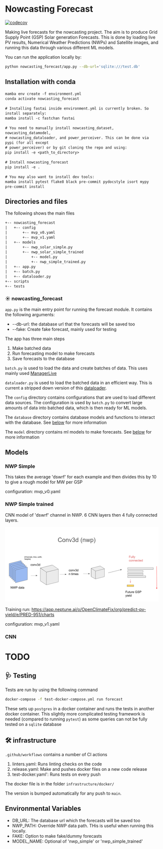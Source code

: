 # Nowcasting Forecast

[![codecov](https://codecov.io/gh/openclimatefix/nowcasting_forecast/branch/main/graph/badge.svg?token=J9281APVDM)](https://codecov.io/gh/openclimatefix/nowcasting_forecast)

Making live forecasts for the nowcasting project.
The aim is to produce Grid Supply Point (GSP) Solar generation Forecasts.
This is done by loading live PV results, Numerical Weather Predictions (NWPs) and Satellite images,
and running this data through various different ML models.

You can run the application locally by:
```bash
python nowcasting_forecast/app.py --db-url='sqlite:///test.db'
```

## Installation with conda

```shell
mamba env create -f environment.yml
conda activate nowcasting_forecast

# Installing fastai inside environment.yml is currently broken. So install separately:
mamba install -c fastchan fastai

# You need to manually install nowcasting_dataset, nowcasting_datamodel,
# nowcasting_dataloader, and power_perceiver. This can be done via pypi (for all except
# power_perceiver) or by git cloning the repo and using:
pip install -e <path_to_directory>

# Install nowcasting_forecast
pip install -e .

# You may also want to install dev tools:
mamba install pytest flake8 black pre-commit pydocstyle isort mypy
pre-commit install
```

## Directories and files
The following shows the main files

```
+-- nowcasting_forecast
|   +-- config
|       +-- mvp_v0.yaml
|       +-- mvp_v1.yaml
|   +-- models
|       +-- nwp_solar_simple.py
|       +-- nwp_solar_simple_trained
|           +-- model.py
|           +-- nwp_simple_trained.py
|   +-- app.py
|   +-- batch.py
|   +-- dataloader.py
+-- scripts
+-- tests
```

### ☀️ nowcasting_forecast

`app.py` is the main entry point for running the forecast module. It contains the following arguments:
- --db-url: the database url that the forecasts will be saved too
- --fake: Create fake forecast, mainly used for testing

The app has three main steps
1. Make batched data
2. Run forecasting model to make forecasts
3. Save forecasts to the database

`batch.py` is used to load the data and create batches of data. This uses mainly used [ManagerLive](https://github.com/openclimatefix/nowcasting_dataset/blob/main/nowcasting_dataset/manager/manager_live.py#L29)

`dataloader.py` is used to load the batched data in an efficient way. This is current a stripped down version of this [dataloader](https://github.com/openclimatefix/nowcasting_dataloader).

The `config` directory contains configurations that are used to load different data sources.
The configuration is used by `batch.py` to convert large amounts of data into batched data, which is then ready for ML models.

The `database` directory contains database models and functions to interact with the database. See [below](#data-model) for more information

The `model` directory contains ml models to make forecasts. See [below](#models) for more information

## Models

### NWP Simple

This takes the average 'dswrf' for each example and then divides this by 10 to give a rough model for MW per GSP

configuration: mvp_v0.yaml

### NWP Simple trained

CNN model of 'dswrf' channel in NWP. 6 CNN layers then 4 fully connected layers.

![Diagram](nowcasting_forecast/models/nwp_simple_trained/diagram.png)

Training run: https://app.neptune.ai/o/OpenClimateFix/org/predict-pv-yield/e/PRED-951/charts

configuration: mvp_v1.yaml

### CNN

# TODO

## 🩺 Testing

Tests are run by using the following command
```bash
docker-compose -f test-docker-compose.yml run forecast
```

These sets up `postgres` in a docker container and runs the tests in another docker container.
This slightly more complicated testing framework is needed (compared to running `pytest`)
as some queries can not be fully tested on a `sqlite` database

## 🛠️ infrastructure

`.github/workflows` contains a number of CI actions
1. linters.yaml: Runs linting checks on the code
2. release.yaml: Make and pushes docker files on a new code release
3. test-docker.yaml': Runs tests on every push

The docker file is in the folder `infrastructure/docker/`

The version is bumped automatically for any push to `main`.



## Environmental Variables

- DB_URL: The database url which the forecasts will be saved too
- NWP_PATH: Override NWP data path. THis is useful when running this locally.
- FAKE: Option to make fake/dummy forecasts
- MODEL_NAME: Optional of 'nwp_simple' or 'nwp_simple_trained'
